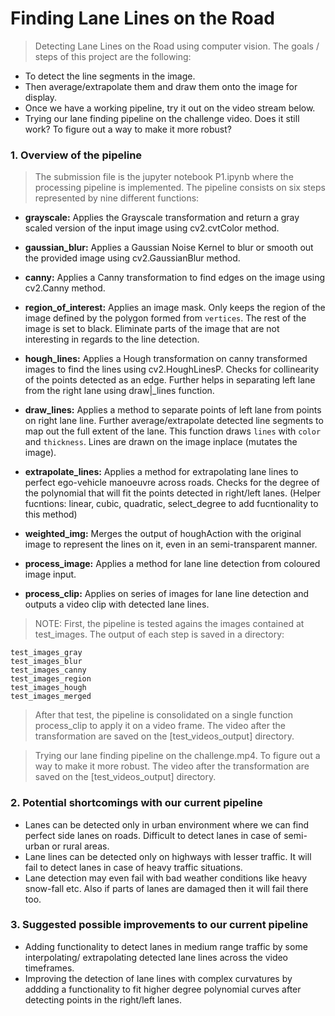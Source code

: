 # **Finding Lane Lines on the Road** 

> Detecting Lane Lines on the Road using computer vision. The goals / steps of this project are the following:


* To detect the line segments in the image.
* Then average/extrapolate them and draw them onto the image for display.
* Once we have a working pipeline, try it out on the video stream below.
* Trying our lane finding pipeline on the challenge video. Does it still work? To figure out a way to make it more robust?


### 1. Overview of the pipeline

> The submission file is the jupyter notebook P1.ipynb where the processing pipeline is implemented. The pipeline consists on six steps represented by nine different functions:


* **grayscale:** Applies the Grayscale transformation and return a gray scaled version of the input image using cv2.cvtColor method.

* **gaussian_blur:** Applies a Gaussian Noise Kernel to blur or smooth out the provided image using cv2.GaussianBlur method.

* **canny:** Applies a Canny transformation to find edges on the image using cv2.Canny method.

* **region_of_interest:** Applies an image mask. Only keeps the region of the image defined by the polygon formed from `vertices`. The rest of the image is set to black. Eliminate parts of the image that are not interesting in regards to the line detection.

* **hough_lines:** Applies a Hough transformation on canny transformed images to find the lines using cv2.HoughLinesP. Checks for collinearity of the points detected as an edge. Further helps in separating left lane from the right lane using draw|_lines function.

* **draw_lines:** Applies a method to separate points of left lane from points on right lane line. Further average/extrapolate detected line segments to map out the full extent of the lane. This function draws `lines` with `color` and `thickness`. Lines are drawn on the image inplace (mutates the image).

* **extrapolate_lines:** Applies a method for extrapolating lane lines to perfect ego-vehicle manoeuvre across roads. Checks for the degree of the polynomial that will fit the points detected in right/left lanes. (Helper fucntions: linear, cubic, quadratic, select_degree to add fucntionality to this method)

* **weighted_img:** Merges the output of houghAction with the original image to represent the lines on it, even in an semi-transparent manner.

* **process_image:** Applies a method for lane line detection from coloured image input.

* **process_clip:** Applies on series of images for lane line detection and outputs a video clip with detected lane lines.


> NOTE: First, the pipeline is tested agains the images contained at test_images. The output of each step is saved in a directory:

    test_images_gray
    test_images_blur
    test_images_canny
    test_images_region
    test_images_hough
    test_images_merged


> After that test, the pipeline is consolidated on a single function process_clip to apply it on a video frame. The video after the transformation are saved on the [test_videos_output] directory.


> Trying our lane finding pipeline on the challenge.mp4. To figure out a way to make it more robust. The video after the transformation are saved on the [test_videos_output] directory.


### 2. Potential shortcomings with our current pipeline


* Lanes can be detected only in urban environment where we can find perfect side lanes on roads. Difficult to detect lanes in case of semi-urban or rural areas.
* Lane lines can be detected only on highways with lesser traffic. It will fail to detect lanes in case of heavy traffic situations.
* Lane detection may even fail with bad weather conditions like heavy snow-fall etc. Also if parts of lanes are damaged then it will fail there too.


### 3. Suggested possible improvements to our current pipeline

* Adding functionality to detect lanes in medium range traffic by some interpolating/ extrapolating detected lane lines across the video timeframes.
* Improving the detection of lane lines with complex curvatures by addding a functionality to fit higher degree polynomial curves after detecting points in the right/left lanes.

